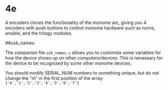 # 4e

4 encoders clones the functionality of the monome arc, giving you 4 encoders with push buttons to control monome hardware such as norns, ansible, and the trilogy modules.

##usb_names

The companion file `usb_names.c` allows you to customize some variables for how the device shows up on other computers/devices. This is necessary for the device to be recognized by some other monome devices.

You should modify SERIAL_NUM numbers to something unique, but do not change the "m" in the first position of the array: `{'m','1','2','3','4','5','6','7'}`
